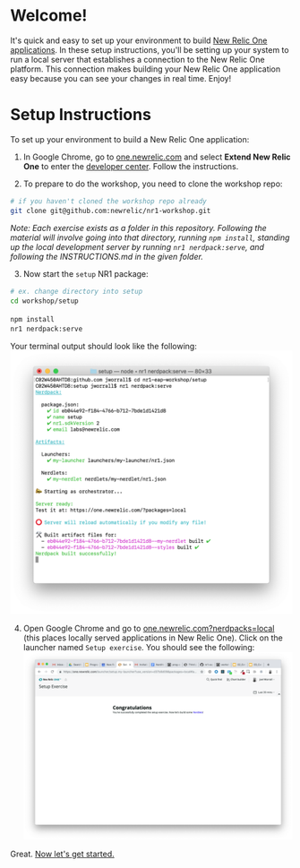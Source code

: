 # Welcome!

It's quick and easy to set up your environment to build [New Relic One applications](https://docs.newrelic.com/docs/new-relic-programmable-platform-introduction). In these setup instructions, you'll be setting up your system to run a local server that establishes a connection to the New Relic One platform. This connection makes building your New Relic One application easy because you can see your changes in real time. Enjoy!

# Setup Instructions

To set up your environment to build a New Relic One application:

1. In Google Chrome, go to [one.newrelic.com](one.newrelic.com) and select **Extend New Relic One** to enter the [developer center](https://one.newrelic.com/launcher/developer-center.launcher#pane=eyJuZXJkbGV0SWQiOiJkZXZlbG9wZXItY2VudGVyLmRldmVsb3Blci1jZW50ZXIifQ==). Follow the instructions.

2. To prepare to do the workshop, you need to clone the workshop repo:

```bash
# if you haven't cloned the workshop repo already
git clone git@github.com:newrelic/nr1-workshop.git
```

_Note: Each exercise exists as a folder in this repository. Following the material will involve going into that directory, running `npm install`, standing up the local development server by running `nr1 nerdpack:serve`, and following the INSTRUCTIONS.md in the given folder._

3. Now start the `setup` NR1 package:

```bash
# ex. change directory into setup
cd workshop/setup

npm install
nr1 nerdpack:serve
```

Your terminal output should look like the following:
![terminal](screenshots/setup_screen04.png)

4. Open Google Chrome and go to [one.newrelic.com?nerdpacks=local](one.newrelic.com?nerdpacks=local) (this places locally served applications in New Relic One). Click on the launcher named `Setup exercise`. You should see the following:
![Congratulations](screenshots/setup_screen05.png)

Great. [Now let's get started.](https://github.com/newrelic/nr1-workshop)

